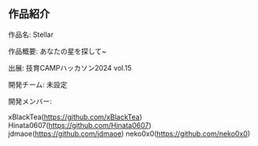 ## 作品紹介

作品名: Stellar

作品概要: あなたの星を探して~

出展: 技育CAMPハッカソン2024 vol.15

開発チーム: 未設定

開発メンバー: 

xBlackTea(https://github.com/xBlackTea)
Hinata0607(https://github.com/Hinata0607)
jdmaoe(https://github.com/jdmaoe)
neko0x0(https://github.com/neko0x0)